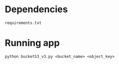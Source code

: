 # Dependencies
```
requirements.txt
```

# Running app  
```
python bucketS3_v3.py <bucket_name> <object_key>
``` 
